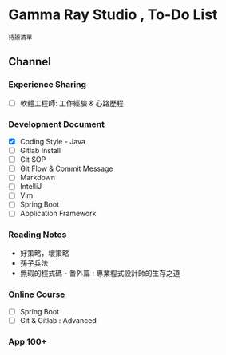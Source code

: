 Gamma Ray Studio , To-Do List
======
`待辦清單`

Channel 
------
### Experience Sharing
+ [ ] 軟體工程師: 工作經驗 & 心路歷程

### Development Document
+ [X] Coding Style - Java
+ [ ] Gitlab Install 
+ [ ] Git SOP
+ [ ] Git Flow & Commit Message
+ [ ] Markdown
+ [ ] IntelliJ
+ [ ] Vim
+ [ ] Spring Boot
+ [ ] Application Framework

### Reading Notes
+ 好策略，壞策略
+ 孫子兵法
+ 無瑕的程式碼 - 番外篇 : 專業程式設計師的生存之道

### Online Course
+ [ ] Spring Boot 
+ [ ] Git & Gitlab : Advanced

### App 100+


